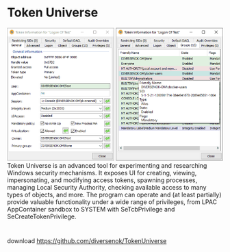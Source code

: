# Token Universe
![ba99b3895eae8bcd3d741bc2e1b9deb0.png](../../../_resources/ba99b3895eae8bcd3d741bc2e1b9deb0.png)
Token Universe is an advanced tool for experimenting and researching Windows security mechanisms. It exposes UI for creating, viewing, impersonating, and modifying access tokens, spawning processes, managing Local Security Authority, checking available access to many types of objects, and more. The program can operate and (at least partially) provide valuable functionality under a wide range of privileges, from LPAC AppContainer sandbox to SYSTEM with SeTcbPrivilege and SeCreateTokenPrivilege.
#
download
https://github.com/diversenok/TokenUniverse